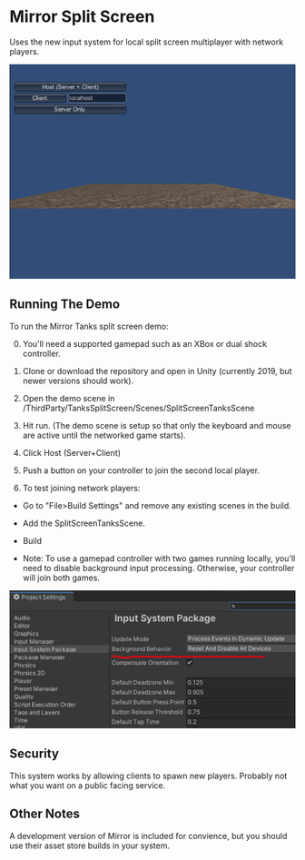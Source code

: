 # Mirror Split Screen

Uses the new input system for local split screen multiplayer with network players.

![Short demo](https://github.com/GartzenDeHaes/MirrorSplitScreen/blob/main/media/spltscreen01.gif?raw=true)

## Running The Demo

To run the Mirror Tanks split screen demo:

0. You'll need a supported gamepad such as an XBox or dual shock controller.

1. Clone or download the repository and open in Unity (currently 2019, but newer versions should work).

2. Open the demo scene in /ThirdParty/TanksSplitScreen/Scenes/SplitScreenTanksScene

3. Hit run. (The demo scene is setup so that only the keyboard and mouse are active until the networked game starts). 

4. Click Host (Server+Client)

5. Push a button on your controller to join the second local player.

6. To test joining network players:

- Go to "File>Build Settings" and remove any existing scenes in the build.

- Add the SplitScreenTanksScene.

- Build

- Note: To use a gamepad controller with two games running locally, you'll need to disable background input processing.  Otherwise, your controller will join both games.

![Unity Input Settings](https://github.com/GartzenDeHaes/MirrorSplitScreen/blob/main/media/inputsettings.png?raw=true)

## Security

This system works by allowing clients to spawn new players. Probably not what you want on a public facing service.

## Other Notes

A development version of Mirror is included for convience, but you should use their asset store builds in your system.

